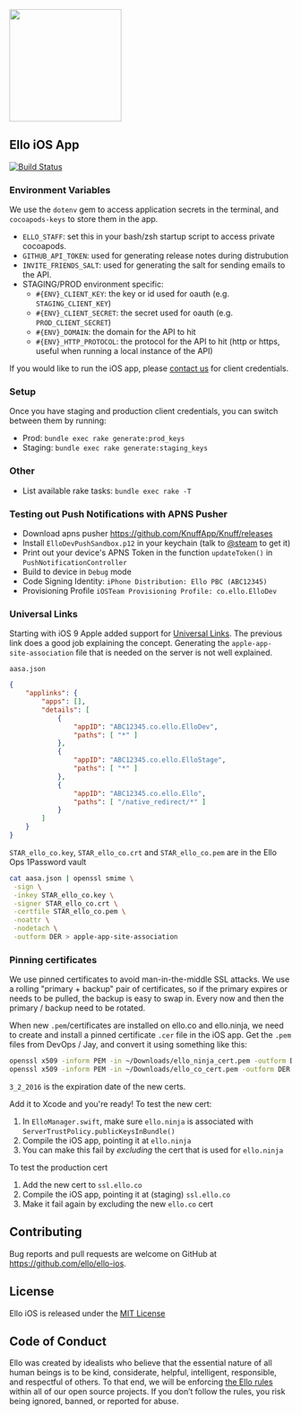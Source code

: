 <img src="http://d324imu86q1bqn.cloudfront.net/uploads/user/avatar/641/large_Ello.1000x1000.png" width="200px" height="200px" />

## Ello iOS App

[![Build Status](https://travis-ci.org/ello/ello-ios.svg?branch=master)](https://travis-ci.org/ello/ello-ios)

### Environment Variables

We use the `dotenv` gem to access application secrets in the terminal, and `cocoapods-keys` to store them in the app.


- `ELLO_STAFF`: set this in your bash/zsh startup script to access private cocoapods.
- `GITHUB_API_TOKEN`: used for generating release notes during distrubution
- `INVITE_FRIENDS_SALT`: used for generating the salt for sending emails to the API.
- STAGING/PROD environment specific:
  - `#{ENV}_CLIENT_KEY`: the key or id used for oauth (e.g. `STAGING_CLIENT_KEY`)
  - `#{ENV}_CLIENT_SECRET`: the secret used for oauth (e.g. `PROD_CLIENT_SECRET`)
  - `#{ENV}_DOMAIN`: the domain for the API to hit
  - `#{ENV}_HTTP_PROTOCOL`: the protocol for the API to hit (http or https, useful when running a local instance of the API)

If you would like to run the iOS app, please [contact us](mailto:ios@ello.co) for client credentials.


### Setup

Once you have staging and production client credentials, you can switch between them by running:

- Prod: `bundle exec rake generate:prod_keys`
- Staging: `bundle exec rake generate:staging_keys`


### Other

- List available rake tasks: `bundle exec rake -T`


### Testing out Push Notifications with APNS Pusher

- Download apns pusher https://github.com/KnuffApp/Knuff/releases
- Install `ElloDevPushSandbox.p12` in your keychain (talk to [@steam](https://github.com/steam) to get it)
- Print out your device's APNS Token in the function `updateToken()` in `PushNotificationController`
- Build to device in `Debug` mode
- Code Signing Identity: `iPhone Distribution: Ello PBC (ABC12345)`
- Provisioning Profile `iOSTeam Provisioning Profile: co.ello.ElloDev`


### Universal Links

Starting with iOS 9 Apple added support for [Universal Links](https://developer.apple.com/library/prerelease/ios/documentation/General/Conceptual/AppSearch/UniversalLinks.html). The previous link does a good job explaining the concept. Generating the `apple-app-site-association` file that is needed on the server is not well explained.

`aasa.json`

```json
{
    "applinks": {
        "apps": [],
        "details": [
            {
                "appID": "ABC12345.co.ello.ElloDev",
                "paths": [ "*" ]
            },
            {
                "appID": "ABC12345.co.ello.ElloStage",
                "paths": [ "*" ]
            },
            {
                "appID": "ABC12345.co.ello.Ello",
                "paths": [ "/native_redirect/*" ]
            }
        ]
    }
}
```

`STAR_ello_co.key`, `STAR_ello_co.crt` and `STAR_ello_co.pem` are in the Ello Ops 1Password vault

```bash
cat aasa.json | openssl smime \
 -sign \
 -inkey STAR_ello_co.key \
 -signer STAR_ello_co.crt \
 -certfile STAR_ello_co.pem \
 -noattr \
 -nodetach \
 -outform DER > apple-app-site-association
```

### Pinning certificates

We use pinned certificates to avoid man-in-the-middle SSL attacks.  We use a rolling "primary + backup" pair of certificates, so if the primary expires or needs to be pulled, the backup is easy to swap in.  Every now and then the primary / backup need to be rotated.

When new `.pem`/certificates are installed on ello.co and ello.ninja, we need to create and install a pinned certificate `.cer` file in the iOS app.  Get the `.pem` files from DevOps / Jay, and convert it using something like this:

```bash
openssl x509 -inform PEM -in ~/Downloads/ello_ninja_cert.pem -outform DER -out Resources/SSL/STAR_ello_ninja_3_2_2016.cer
openssl x509 -inform PEM -in ~/Downloads/ello_co_cert.pem -outform DER -out Resources/SSL/STAR_ello_co_3_2_2016.cer
```

`3_2_2016` is the expiration date of the new certs.

Add it to Xcode and you're ready!  To test the new cert:

1. In `ElloManager.swift`, make sure `ello.ninja` is associated with `ServerTrustPolicy.publicKeysInBundle()`
2. Compile the iOS app, pointing it at `ello.ninja`
3. You can make this fail by *excluding* the cert that is used for `ello.ninja`

To test the production cert

1. Add the new cert to `ssl.ello.co`
2. Compile the iOS app, pointing it at (staging) `ssl.ello.co`
3. Make it fail again by excluding the new `ello.co` cert

## Contributing
Bug reports and pull requests are welcome on GitHub at https://github.com/ello/ello-ios.

## License
Ello iOS is released under the [MIT License](/LICENSE.txt)

## Code of Conduct
Ello was created by idealists who believe that the essential nature of all human beings is to be kind, considerate, helpful, intelligent, responsible, and respectful of others. To that end, we will be enforcing [the Ello rules](https://ello.co/wtf/policies/rules/) within all of our open source projects. If you don’t follow the rules, you risk being ignored, banned, or reported for abuse.
